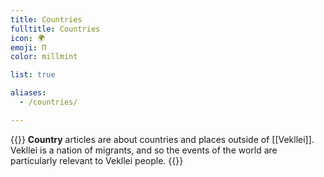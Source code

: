 ```yaml
---
title: Countries
fulltitle: Countries
icon: 🌍
emoji: Π
color: millmint

list: true

aliases:
  - /countries/

---
```

{{<note panel >}}
**Country** articles are about countries and places outside of [[Vekllei]]. Vekllei is a nation of migrants, and so the events of the world are particularly relevant to Vekllei people.
{{</note>}}
